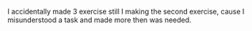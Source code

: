 I accidentally made 3 exercise still I making the second exercise, cause I misunderstood a task and made more then was needed.